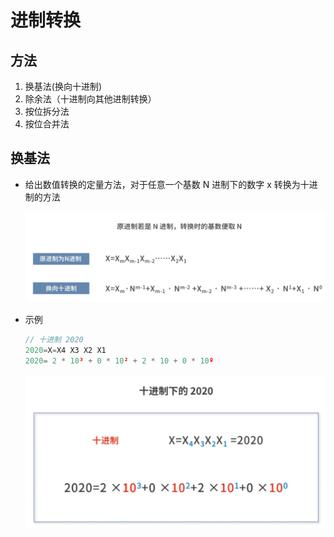 # 进制转换

## 方法

1. 换基法(换向十进制)
2. 除余法（十进制向其他进制转换）
3. 按位拆分法
4. 按位合并法

## 换基法

+ 给出数值转换的定量方法，对于任意一个基数 N 进制下的数字 x 转换为十进制的方法

  ![换基法](./images/换基法.png)

+ 示例

  ```js
  // 十进制 2020
  2020=X=X4 X3 X2 X1
  2020= 2 * 10³ + 0 * 10² + 2 * 10 + 0 * 10º
  ```

  ![十进制的2020](./images/十进制的2020.png)

